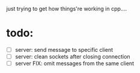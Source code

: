 just trying to get how things're working in cpp....

# todo:
- [ ] server: send message to specific client
- [ ] server: clean sockets after closing connection
- [ ] server FIX: omit messages from the same client
